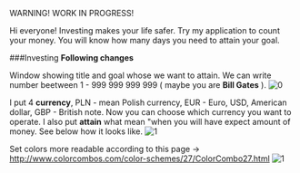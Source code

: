 WARNING! WORK IN PROGRESS!

Hi everyone!
Investing makes your life safer.
Try my application to count your money.
You will know how many days you need to attain your goal.

###Investing
**Following changes**

Window showing title and goal whose we want to attain.
We can write number beetween 1 - 999 999 999 999 ( maybe you are **Bill Gates** ).
![0](https://cloud.githubusercontent.com/assets/19840443/17263132/9d2b9782-55df-11e6-8195-f607bac23859.png)


I put 4 **currency**, PLN - mean Polish currency, EUR - Euro, USD, American dollar, GBP - British note.
Now you can choose which currency you want to operate. I also put **attain** what mean "when you will have expect amount of money. See below how it looks like.
![1](https://cloud.githubusercontent.com/assets/19840443/17269666/0c03d2b8-564f-11e6-923f-4e0bf654ebb6.png)


Set colors more readable according to this page -> http://www.colorcombos.com/color-schemes/27/ColorCombo27.html
![1](https://cloud.githubusercontent.com/assets/19840443/17648898/ce782cfe-6225-11e6-9079-a41fbed42c66.png)

